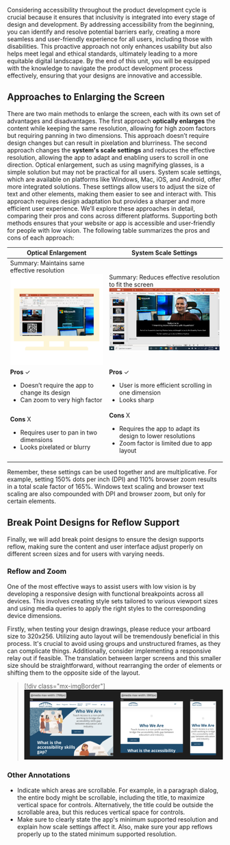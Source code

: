 Considering accessibility throughout the product development cycle is crucial because it ensures that inclusivity is integrated into every stage of design and development. By addressing accessibility from the beginning, you can identify and resolve potential barriers early, creating a more seamless and user-friendly experience for all users, including those with disabilities. This proactive approach not only enhances usability but also helps meet legal and ethical standards, ultimately leading to a more equitable digital landscape. By the end of this unit, you will be equipped with the knowledge to navigate the product development process effectively, ensuring that your designs are innovative and accessible.

## Approaches to Enlarging the Screen

There are two main methods to enlarge the screen, each with its own set of advantages and disadvantages. The first approach **optically enlarges** the content while keeping the same resolution, allowing for high zoom factors but requiring panning in two dimensions. This approach doesn’t require design changes but can result in pixelation and blurriness. The second approach changes the **system's scale settings** and reduces the effective resolution, allowing the app to adapt and enabling users to scroll in one direction. Optical enlargement, such as using magnifying glasses, is a simple solution but may not be practical for all users. System scale settings, which are available on platforms like Windows, Mac, iOS, and Android, offer more integrated solutions. These settings allow users to adjust the size of text and other elements, making them easier to see and interact with. This approach requires design adaptation but provides a sharper and more efficient user experience. We’ll explore these approaches in detail, comparing their pros and cons across different platforms. Supporting both methods ensures that your website or app is accessible and user-friendly for people with low vision. The following table summarizes the pros and cons of each approach:

| Optical Enlargement | System Scale Settings |
| --- | --- |
| Summary: Maintains same effective resolution<br><a href="../media/optical-enlargement.png#lightbox"><img src="../media/optical-enlargement.png" alt="Screenshot of an example of PowerPoint's UI enlarged optically." width="300"></a> | Summary: Reduces effective resolution to fit the screen<br><a href="../media/system-scale-setings.png#lightbox"><img src="../media/system-scale-setings.png" alt="Screenshot of an example of PowerPoint's UI enlarged using system scale settings." width="300"></a> |
| **Pros** ✓<br><ul><li>Doesn’t require the app to change its design</li><li>Can zoom to very high factor</li></ul> | **Pros** ✓<br><ul><li>User is more efficient scrolling in one dimension</li><li>Looks sharp</li></ul> |
| **Cons** X<br><ul><li>Requires user to pan in two dimensions</li><li>Looks pixelated or blurry</li></ul> | **Cons** X<br><ul><li>Requires the app to adapt its design to lower resolutions</li><li>Zoom factor is limited due to app layout</li></ul> |

Remember, these settings can be used together and are multiplicative. For example, setting 150% dots per inch (DPI) and 110% browser zoom results in a total scale factor of 165%. Windows text scaling and browser text scaling are also compounded with DPI and browser zoom, but only for certain elements.

## Break Point Designs for Reflow Support

Finally, we will add break point designs to ensure the design supports reflow, making sure the content and user interface adjust properly on different screen sizes and for users with varying needs.

### Reflow and Zoom

One of the most effective ways to assist users with low vision is by developing a responsive design with functional breakpoints across all devices. This involves creating style sets tailored to various viewport sizes and using media queries to apply the right styles to the corresponding device dimensions.

Firstly, when testing your design drawings, please reduce your artboard size to 320x256. Utilizing auto layout will be tremendously beneficial in this process. It's crucial to avoid using groups and unstructured frames, as they can complicate things. Additionally, consider implementing a responsive relay out if feasible. The translation between larger screens and this smaller size should be straightforward, without rearranging the order of elements or shifting them to the opposite side of the layout.
>[!div class="mx-imgBorder"]
>[![Screenshot of various viewport sizes of Teach Access's website using media queries. From left to right: max-width: 768px, max-width: 660px, and max-width 360 on a mobile device.](../media/reflow-zoom-accessibility-annotation.png)](../media/reflow-zoom-accessibility-annotation.png#lightbox)

### Other Annotations

- Indicate which areas are scrollable. For example, in a paragraph dialog, the entire body might be scrollable, including the title, to maximize vertical space for controls. Alternatively, the title could be outside the scrollable area, but this reduces vertical space for controls.
- Make sure to clearly state the app's minimum supported resolution and explain how scale settings affect it. Also, make sure your app reflows properly up to the stated minimum supported resolution.
